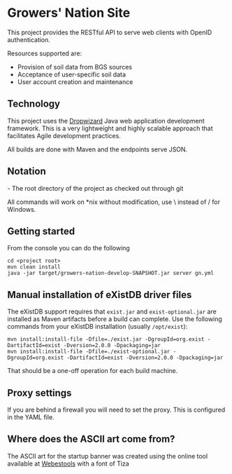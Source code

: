 # Growers' Nation Site

This project provides the RESTful API to serve web clients with OpenID authentication.

Resources supported are:

* Provision of soil data from BGS sources
* Acceptance of user-specific soil data
* User account creation and maintenance

## Technology

This project uses the [Dropwizard](http://dropwizard.codahale.com) Java web application development framework. 
This is a very lightweight and highly scalable approach that facilitates Agile development practices.

All builds are done with Maven and the endpoints serve JSON. 

## Notation

<project root> - The root directory of the project as checked out through git

All commands will work on *nix without modification, use \ instead of / for Windows.

## Getting started

From the console you can do the following

    cd <project root>
    mvn clean install
    java -jar target/growers-nation-develop-SNAPSHOT.jar server gn.yml

## Manual installation of eXistDB driver files

The eXistDB support requires that `exist.jar` and `exist-optional.jar` are installed as Maven artifacts before a 
build can complete. Use the following commands from your eXistDB installation (usually `/opt/exist`):

    mvn install:install-file -Dfile=./exist.jar -DgroupId=org.exist -DartifactId=exist -Dversion=2.0.0 -Dpackaging=jar
    mvn install:install-file -Dfile=./exist-optional.jar -DgroupId=org.exist -DartifactId=exist -Dversion=2.0.0 -Dpackaging=jar

That should be a one-off operation for each build machine.

## Proxy settings

If you are behind a firewall you will need to set the proxy. This is configured in the YAML file.

## Where does the ASCII art come from?

The ASCII art for the startup banner was created using the online tool available at
[Webestools](http://www.webestools.com/ascii-text-generator-ascii-art-code-online-txt2ascii-text2ascii-maker-free-text-to-ascii-converter.html)
with a font of Tiza
